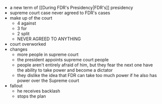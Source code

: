 - a new term of [[During FDR's Presidency|FDR's]] presidency
- supreme court case never agreed to FDR's cases
- make up of the court
	- 4 against
	- 3 for
	- 2 split
	- NEVER AGREED TO ANYTHING
- court overworked
- changes
	- more people in supreme court
	- the president appoints supreme court people
	- people aren't entirely afraid of him, but they fear the next one have the ability to take power and become a dictator
	- they dislike the idea that FDR can take too much power if he also has power over the Supreme court
- fallout
	- he receives backlash
	- stops the plan